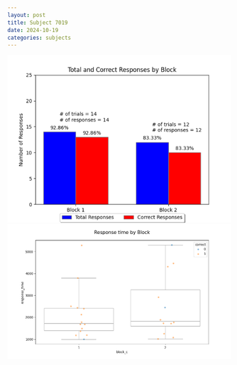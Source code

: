 ```yaml
---
layout: post
title: Subject 7019
date: 2024-10-19
categories: subjects
---
```


![](data/7019/run-16/7019_ATS_responses.png)
![](data/7019/run-16/7019_ATS_rt.png)
